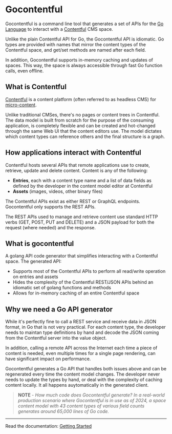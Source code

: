 # Gocontentful

Gocontentful is a command line tool that generates a set of APIs for the [Go Language](https://go.dev) to interact with a [Contentful](https://www.contentful.com) CMS space.

Unlike the plain Contentful API for Go, the Gocontentful API is idiomatic. Go types are provided with names that mirror the content types of the Contentful space, and get/set methods are named after each field.

In addition, Gocontentful supports in-memory caching and updates of spaces. This way, the space is always accessible through fast Go function calls, even offline.

## What is Contentful

[Contentful](https://www.contentful.com/) is a content platform (often referred to as headless CMS) for [micro-content](https://www.contentful.com/r/knowledgebase/content-as-a-microservice/).

Unlike traditional CMSes, there's no pages or content trees in Contentful. The data model is built from scratch for the purpose of the consuming application, is completely flexible and can be created and hot-changed through the same Web UI that the content editors use. The model dictates which content types can reference others and the final structure is a graph.

## How applications interact with Contentful

Contentful hosts several APIs that remote applications use to create, retrieve, update and delete content. Content is any of the following:

- **Entries**, each with a content type name and a list of data fields as defined by the developer in the content model editor at Contentful
- **Assets** (images, videos, other binary files)

The Contentful APIs exist as either REST or GraphQL endpoints. Gocontentful only supports the REST APIs.

The REST APIs used to manage and retrieve content use standard HTTP verbs (GET, POST, PUT and DELETE) and a JSON payload for both the request (where needed) and the response.

## What is gocontentful

A golang API code generator that simplifies interacting with a Contentful space. The generated API:

- Supports most of the Contentful APIs to perform all read/write operation on entries and assets
- Hides the complexity of the Contentful REST/JSON APIs behind an idiomatic set of golang functions and methods
- Allows for in-memory caching of an entire Contentful space

## Why we need a Go API generator

While it's perfectly fine to call a REST service and receive data in JSON format, in Go that is not very practical. For each content type, the developer needs to maintan type definitions by hand and decode the JSON coming from the Contentful server into the value object.

In addition, calling a remote API across the Internet each time a piece of content is needed, even multiple times for a single page rendering, can have significant impact on performance.

Gocontentful generates a Go API that handles both issues above and can be regenerated every time the content model changes. The developer never needs to update the types by hand, or deal with the complexity of caching content locally. It all happens auytomatically in the generated client.

> **NOTE** - _How much code does Gocontentful generate? In a real-world production scenario where Gocontentful is in use as of 2024, a space content model with 43 content types of various field counts generates around 65,000 lines of Go code._

[//]: # (Footer)

---

Read the documentation: [Getting Started](docs/00-gettingstarted.md)
